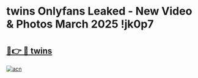 # twins Onlyfans Leaked - New Video & Photos March 2025 !jk0p7

# <h2><a href="https://unm8qp.iuczelnia.edu.pl?title=twins&ref=jk0p7">🔗👉 🔴 twins</a></h2>

[![acn](https://github.com/user-attachments/assets/0f9c940e-d8b0-45ae-aac7-cd30a18b3e1c)](https://unm8qp.iuczelnia.edu.pl?title=twins&ref=jk0p7)

